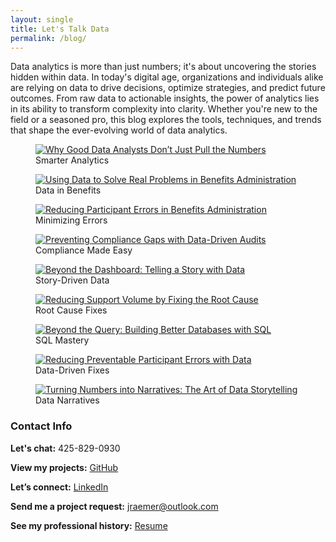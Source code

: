 ```yaml
---
layout: single
title: Let's Talk Data
permalink: /blog/
---
```


Data analytics is more than just numbers; it's about uncovering the stories hidden within data. In today's digital age, organizations and individuals alike are relying on data to drive decisions, optimize strategies, and predict future outcomes. From raw data to actionable insights, the power of analytics lies in its ability to transform complexity into clarity. Whether you're new to the field or a seasoned pro, this blog explores the tools, techniques, and trends that shape the ever-evolving world of data analytics.

<div class="gallery-grid">
  <div class="gallery">
    <figure>
      <a href="{% post_url 2025-05-15-good_data_analysts %}">
        <img src="{{ '/assets/images/Good_Data_Analysts.jpg' | relative_url }}" alt="Why Good Data Analysts Don’t Just Pull the Numbers" />
      </a>
      <figcaption>Smarter Analytics</figcaption>
    </figure>
  </div>
  
  <div class="gallery">
    <figure>
      <a href="{% post_url 2025-04-15-benefits %}">
        <img src="{{ 'assets/images/Benefits.jpg' | relative_url }}" alt="Using Data to Solve Real Problems in Benefits Administration" />
      </a>
      <figcaption>Data in Benefits</figcaption>
    </figure>
  </div>

  <div class="gallery">
    <figure>
      <a href="{% post_url 2025-07-31-reducing_errors  %}">
        <img src="{{ 'assets/images/Reducing_Errors.jpg' | relative_url }}" alt="Reducing Participant Errors in Benefits Administration" />
      </a>
      <figcaption>Minimizing Errors</figcaption>
    </figure>
  </div>

  <div class="gallery">
    <figure>
      <a href="{% post_url 2025-03-15-compliance %}">
        <img src="{{ 'assets/images/Compliance.jpg' | relative_url }}" alt="Preventing Compliance Gaps with Data-Driven Audits" />
      </a>
      <figcaption>Compliance Made Easy</figcaption>
    </figure>
  </div>

  <div class="gallery">
    <figure>
      <a href="{% post_url 2025-07-15-story_telling %}">
        <img src="{{ 'assets/images/Story_Telling.jpg' | relative_url }}" alt="Beyond the Dashboard: Telling a Story with Data" />
      </a>
      <figcaption>Story-Driven Data</figcaption>
    </figure>
  </div>

  <div class="gallery">
    <figure>
      <a href="{% post_url 2025-01-15-root_cause %}">
        <img src="{{ 'assets/images/Root_Cause.jpg' | relative_url }}" alt="Reducing Support Volume by Fixing the Root Cause" />
      </a>
      <figcaption>Root Cause Fixes</figcaption>
    </figure>
  </div>

  <div class="gallery">
    <figure>
      <a href="{% post_url 2025-02-15-sql %}">
        <img src="{{ 'assets/images/SQL.jpg' | relative_url }}" alt="Beyond the Query: Building Better Databases with SQL" />
      </a>
      <figcaption>SQL Mastery</figcaption>
    </figure>
  </div>

  <div class="gallery">
    <figure>
      <a href="{% post_url 2025-06-15-reducing_errors_2 %}">
        <img src="{{ 'assets/images/Reducing_Errors_2.jpg' | relative_url }}" alt="Reducing Preventable Participant Errors with Data" />
      </a>
      <figcaption>Data-Driven Fixes</figcaption>
    </figure>
  </div>

  <div class="gallery">
    <figure>
      <a href="{% post_url 2025-08-13-story_telling_2 %}">
        <img src="{{ 'assets/images/Story_Telling_2.jpg' | relative_url }}" alt="Turning Numbers into Narratives: The Art of Data Storytelling" />
      </a>
      <figcaption>Data Narratives</figcaption>
    </figure>
  </div>

</div>




### Contact Info

**Let's chat:** 425-829-0930
 
**View my projects:** [GitHub](https://github.com/JerricaRaemer)
 
**Let’s connect:** [LinkedIn](https://www.linkedin.com/in/jerrica-raemer/)

**Send me a project request:** jraemer@outlook.com

**See my professional history:** [Resume](https://jerricaraemer.github.io/)
